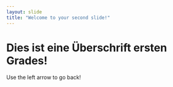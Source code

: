 ```yaml
---
layout: slide
title: "Welcome to your second slide!"
---
```

# Dies ist eine Überschrift ersten Grades!
Use the left arrow to go back!
